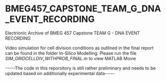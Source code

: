# BMEG457_CAPSTONE_TEAM_G_DNA_EVENT_RECORDING

Electrionic Archive of BMEG 457 Capstone TEAM G - DNA EVENT RECORDING 

Video simulation for cell division conditions as outlined in the final report can be found in the folder In-Silico Modelling: Please run the file *SIM_GRIDCELLDIV_WITHPROB_FINAL.m* to view MATLAB Movie
    

-----The code in this reporsitory is still rather preliminary and needs to be updated based on additionally experimental data-----
